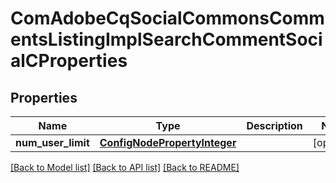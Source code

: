 # ComAdobeCqSocialCommonsCommentsListingImplSearchCommentSocialCProperties

## Properties
Name | Type | Description | Notes
------------ | ------------- | ------------- | -------------
**num_user_limit** | [**ConfigNodePropertyInteger**](ConfigNodePropertyInteger.md) |  | [optional] 

[[Back to Model list]](../README.md#documentation-for-models) [[Back to API list]](../README.md#documentation-for-api-endpoints) [[Back to README]](../README.md)


